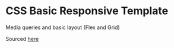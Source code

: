 # CSS Basic Responsive Template

Media queries and basic layout (Flex and Grid)

Sourced [here](https://github.com/gitdagray/css_course/tree/main/18_lesson)